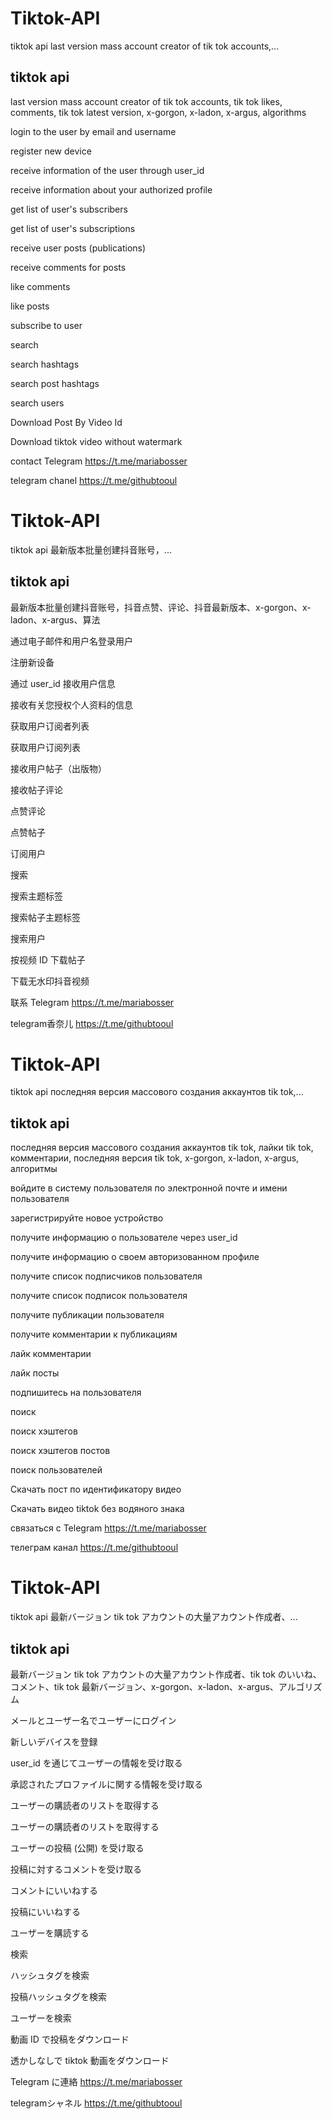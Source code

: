# Tiktok-API
tiktok api  last version mass account creator of tik tok accounts,...

## tiktok api 

last version mass account creator of tik tok accounts, tik tok likes, comments, tik tok latest version, x-gorgon, x-ladon, x-argus, algorithms



login to the user by email and username

register new device

receive information of the user through user_id

receive information about your authorized profile

get list of user's subscribers

get list of user's subscriptions

receive user posts (publications)

receive comments for posts

like comments

like posts

subscribe to user

search

search hashtags

search post hashtags

search users

Download Post By Video Id

Download tiktok video without watermark

contact Telegram  https://t.me/mariabosser

telegram chanel https://t.me/githubtooul



# Tiktok-API
tiktok api 最新版本批量创建抖音账号，...

## tiktok api

最新版本批量创建抖音账号，抖音点赞、评论、抖音最新版本、x-gorgon、x-ladon、x-argus、算法

通过电子邮件和用户名登录用户

注册新设备

通过 user_id 接收用户信息

接收有关您授权个人资料的信息

获取用户订阅者列表

获取用户订阅列表

接收用户帖子（出版物）

接收帖子评论

点赞评论

点赞帖子

订阅用户

搜索

搜索主题标签

搜索帖子主题标签

搜索用户

按视频 ID 下载帖子

下载无水印抖音视频

联系 Telegram https://t.me/mariabosser

telegram香奈儿 https://t.me/githubtooul

# Tiktok-API
tiktok api последняя версия массового создания аккаунтов tik tok,...

## tiktok api

последняя версия массового создания аккаунтов tik tok, лайки tik tok, комментарии, последняя версия tik tok, x-gorgon, x-ladon, x-argus, алгоритмы

войдите в систему пользователя по электронной почте и имени пользователя

зарегистрируйте новое устройство

получите информацию о пользователе через user_id

получите информацию о своем авторизованном профиле

получите список подписчиков пользователя

получите список подписок пользователя

получите публикации пользователя

получите комментарии к публикациям

лайк комментарии

лайк посты

подпишитесь на пользователя

поиск

поиск хэштегов

поиск хэштегов постов

поиск пользователей

Скачать пост по идентификатору видео

Скачать видео tiktok без водяного знака

связаться с Telegram https://t.me/mariabosser

телеграм канал https://t.me/githubtooul


# Tiktok-API
tiktok api 最新バージョン tik tok アカウントの大量アカウント作成者、...

## tiktok api

最新バージョン tik tok アカウントの大量アカウント作成者、tik tok のいいね、コメント、tik tok 最新バージョン、x-gorgon、x-ladon、x-argus、アルゴリズム

メールとユーザー名でユーザーにログイン

新しいデバイスを登録

user_id を通じてユーザーの情報を受け取る

承認されたプロファイルに関する情報を受け取る

ユーザーの購読者のリストを取得する

ユーザーの購読者のリストを取得する

ユーザーの投稿 (公開) を受け取る

投稿に対するコメントを受け取る

コメントにいいねする

投稿にいいねする

ユーザーを購読する

検索

ハッシュタグを検索

投稿ハッシュタグを検索

ユーザーを検索

動画 ID で投稿をダウンロード

透かしなしで tiktok 動画をダウンロード

Telegram に連絡 https://t.me/mariabosser

telegramシャネル https://t.me/githubtooul
